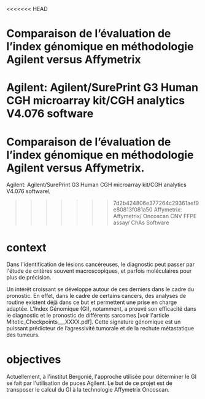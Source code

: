 <<<<<<< HEAD
# Comparaison de l’évaluation de l’index génomique en méthodologie Agilent versus Affymetrix

Agilent: Agilent/SurePrint G3 Human CGH microarray kit/CGH analytics V4.076 software
=======
# Comparaison de l’évaluation de l’index génomique en méthodologie Agilent versus Affymetrix.
Agilent: Agilent/SurePrint G3 Human CGH microarray kit/CGH analytics V4.076 software\
>>>>>>> 7d2b424806e377264c29361aef9e80813f081a50
Affymetrix: Affymetrix/ Oncoscan CNV FFPE assay/ ChAs Software


# context
Dans l'identification de lésions cancéreuses, le diagnostic peut passer par l'étude de critères souvent macroscopiques, et parfois moléculaires pour plus de précision.

Un intérêt croissant se développe autour de ces derniers dans le cadre du pronostic. En effet, dans le cadre de certains cancers, des analyses de routine existent déjà dans ce but et permettent une prise en charge adaptée. L'Index Génomique (GI), notamment, a prouvé son efficacité dans le diagnostic et le pronostic de différents sarcomes [voir l'article Mitotic_Checkpoints___XXXX.pdf]. Cette signature génomique est un puissant prédicteur de l’agressivité tumorale et de la rechute métastatique des tumeurs.


# objectives

Actuellement, à l'institut Bergonié, l'approche utilisée pour déterminer le GI se fait par l'utilisation de puces Agilent. Le but de ce projet est de transposer le calcul du GI à la technologie Affymetrix Oncoscan.
